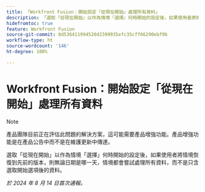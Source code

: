 ```yaml
---
title: 「Workfront Fusion：開始設定『從現在開始』處理所有資料」
description: 「選取『從現在開始』以作為情境『選擇』何時開始的設定後，如果使用者將情境恢復到先前的版本，則無論日期是哪一天，情境都會嘗試處理所有資料，而不是只含選取開始選項後的資料。」
hidefromtoc: true
feature: Workfront Fusion
source-git-commit: 0d536411994520d2399935efc35cff66290ebf9b
workflow-type: ht
source-wordcount: '146'
ht-degree: 100%

---
```



# Workfront Fusion：開始設定「從現在開始」處理所有資料

>[!NOTE]
>
>產品團隊目前正在評估此問題的解決方案，這可能需要產品增強功能。產品增強功能是在產品公告中而不是在維護更新中傳達。

選取「從現在開始」以作為情境「選擇」何時開始的設定後，如果使用者將情境恢復到先前的版本，則無論日期是哪一天，情境都會嘗試處理所有資料，而不是只含選取開始選項後的資料。

_於 2024 年 8 月 14 日首次通報。_
